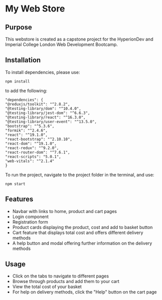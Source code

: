 # My Web Store

## Purpose
This webstore is created as a capstone project for the HyperionDev and Imperial College London Web Development Bootcamp.

## Installation

To install dependencies, please use:

    npm install

to add the following:

    "dependencies": {
    "@reduxjs/toolkit": "^2.8.2",
    "@testing-library/dom": "^10.4.0",
    "@testing-library/jest-dom": "^6.6.3",
    "@testing-library/react": "^16.3.0",
    "@testing-library/user-event": "^13.5.0",
    "bootstrap": "^5.3.6",
    "formik": "^2.4.6",
    "react": "^19.1.0",
    "react-bootstrap": "^2.10.10",
    "react-dom": "^19.1.0",
    "react-redux": "^9.2.0",
    "react-router-dom": "^7.6.1",
    "react-scripts": "5.0.1",
    "web-vitals": "^2.1.4"
    }

To run the project, navigate to the project folder in the terminal, and use:

    npm start

## Features

- Navbar with links to home, product and cart pages
- Login component
- Registration form
- Product cards displaying the product, cost and add to basket button
- Cart feature that displays total cost and offers different delivery methods
- A help button and modal offering further information on the delivery methods

## Usage

- Click on the tabs to navigate to different pages
- Browse through products and add them to your cart
- View the total cost of your basket
- For help on delivery methods, click the "Help" button on the cart page